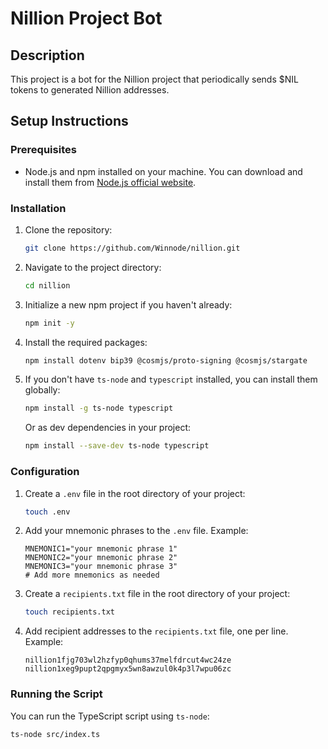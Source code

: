 # Nillion Project Bot

## Description

This project is a bot for the Nillion project that periodically sends $NIL tokens to generated Nillion addresses.

## Setup Instructions

### Prerequisites

- Node.js and npm installed on your machine. You can download and install them from [Node.js official website](https://nodejs.org/).

### Installation

1. Clone the repository:

    ```bash
    git clone https://github.com/Winnode/nillion.git
    ```

2. Navigate to the project directory:

    ```bash
    cd nillion
    ```

3. Initialize a new npm project if you haven't already:

    ```bash
    npm init -y
    ```

4. Install the required packages:

    ```bash
    npm install dotenv bip39 @cosmjs/proto-signing @cosmjs/stargate
    ```

5. If you don't have `ts-node` and `typescript` installed, you can install them globally:

    ```bash
    npm install -g ts-node typescript
    ```

    Or as dev dependencies in your project:

    ```bash
    npm install --save-dev ts-node typescript
    ```

### Configuration

1. Create a `.env` file in the root directory of your project:

    ```bash
    touch .env
    ```

2. Add your mnemonic phrases to the `.env` file. Example:

    ```plaintext
    MNEMONIC1="your mnemonic phrase 1"
    MNEMONIC2="your mnemonic phrase 2"
    MNEMONIC3="your mnemonic phrase 3"
    # Add more mnemonics as needed
    ```

3. Create a `recipients.txt` file in the root directory of your project:

    ```bash
    touch recipients.txt
    ```

4. Add recipient addresses to the `recipients.txt` file, one per line. Example:

    ```plaintext
    nillion1fjg703wl2hzfyp0qhums37melfdrcut4wc24ze
    nillion1xeg9pupt2qpgmyx5wn8awzul0k4p3l7wpu06zc
    ```

### Running the Script

You can run the TypeScript script using `ts-node`:

```bash
ts-node src/index.ts
